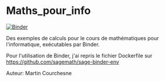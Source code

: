 # Maths_pour_info

[![Binder](https://mybinder.org/badge_logo.svg)](https://mybinder.org/v2/gh/courchesne/Maths_pour_info/master)
 
 Des exemples de calculs pour le cours de mathématiques pour l'informatique, exécutables par Binder. 
 
 Pour l'utilisation de Binder, j'ai repris le fichier Dockerfile sur https://github.com/sagemath/sage-binder-env
 
 Auteur: Martin Courchesne
